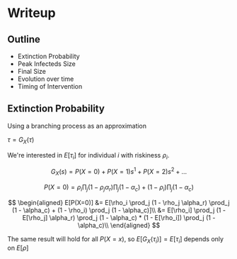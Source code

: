 # Writeup

## Outline

- Extinction Probability
- Peak Infecteds Size
- Final Size
- Evolution over time
- Timing of Intervention


## Extinction Probability

Using a branching process as an approximation

$\tau = G_X(\tau)$

We're interested in $E[\tau_i]$ for individual $i$ with riskiness $\rho_i$.

$$G_X(s) = P(X=0) + P(X=1)s^1 + P(X=2)s^2 + \ldots$$

$$P(X=0) = \rho_i \prod_j (1 - \rho_j \alpha_r) \prod_j (1 - \alpha_c) + (1 - \rho_i) \prod_j (1 - \alpha_c)$$

$$
\begin{aligned}
E[P(X=0)] &=
E[\rho_i \prod_j (1 - \rho_j \alpha_r) \prod_j (1 - \alpha_c) + (1 - \rho_i) \prod_j (1 - \alpha_c)]\\
&= E[\rho_i] \prod_j (1 - E[\rho_j] \alpha_r) \prod_j (1 - \alpha_c)
	* (1 - E[\rho_i]) \prod_j (1 - \alpha_c)\\
\end{aligned}
$$

The same result will hold for all $P(X=x)$, so
$E[G_X(\tau_i)] = E[\tau_i]$ depends only on $E[\rho]$